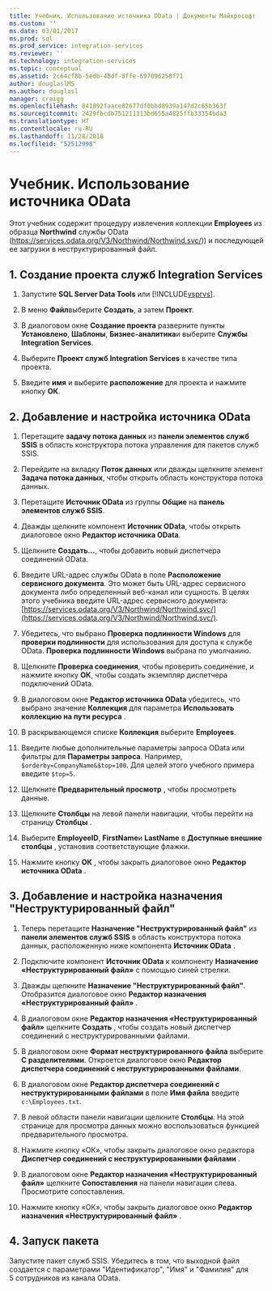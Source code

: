 ```yaml
---
title: Учебник. Использование источника OData | Документы Майкрософт
ms.custom: ''
ms.date: 03/01/2017
ms.prod: sql
ms.prod_service: integration-services
ms.reviewer: ''
ms.technology: integration-services
ms.topic: conceptual
ms.assetid: 2c64cf8b-5edb-48df-8ffe-697096258f71
author: douglaslMS
ms.author: douglasl
manager: craigg
ms.openlocfilehash: 841892faace82677df0bbd8939a147d2c65b363f
ms.sourcegitcommit: 2429fbcdb751211313bd655a4825ffb33354bda3
ms.translationtype: HT
ms.contentlocale: ru-RU
ms.lasthandoff: 11/28/2018
ms.locfileid: "52512998"
---
```

# <a name="tutorial-using-the-odata-source"></a>Учебник. Использование источника OData
  Этот учебник содержит процедуру извлечения коллекции **Employees** из образца **Northwind** службы OData (https://services.odata.org/V3/Northwind/Northwind.svc/)) и последующей ее загрузки в неструктурированный файл.  
  
## <a name="1-create-an-integration-services-project"></a>1. Создание проекта служб Integration Services  
  
1.  Запустите **SQL Server Data Tools** или [!INCLUDE[vsprvs](../../includes/vsprvs-md.md)].  
  
2.  В меню **Файл**выберите **Создать**, а затем **Проект**.  
  
3.  В диалоговом окне **Создание проекта** разверните пункты **Установлено**, **Шаблоны**, **Бизнес-аналитика**и выберите **Службы Integration Services**.  
  
4.  Выберите **Проект служб Integration Services** в качестве типа проекта.  
  
5.  Введите **имя** и выберите **расположение** для проекта и нажмите кнопку **ОК**.  
  
## <a name="2-add-and-configure-an-odata-source"></a>2. Добавление и настройка источника OData 
  
1.  Перетащите **задачу потока данных** из **панели элементов служб SSIS** в область конструктора потока управления для пакетов служб SSIS.  
  
2.  Перейдите на вкладку **Поток данных** или дважды щелкните элемент **Задача потока данных**, чтобы открыть область конструктора потока данных.  
  
3.  Перетащите **Источник OData** из группы **Общие** на **панель элементов служб SSIS**.
  
4.  Дважды щелкните компонент **Источник OData**, чтобы открыть диалоговое окно **Редактор источника OData**.  
  
5.  Щелкните **Создать…**, чтобы добавить новый диспетчера соединений OData.  
  
6.  Введите URL-адрес службы OData в поле **Расположение сервисного документа**. Это может быть URL-адрес сервисного документа либо определенный веб-канал или сущность. В целях этого учебника введите URL-адрес сервисного документа: [https://services.odata.org/V3/Northwind/Northwind.svc/](https://services.odata.org/V3/Northwind/Northwind.svc/).  
  
7.  Убедитесь, что выбрано **Проверка подлинности Windows** для **проверки подлинности** для использования для доступа к службе OData. **Проверка подлинности Windows** выбрана по умолчанию.  
  
8.  Щелкните **Проверка соединения**, чтобы проверить соединение, и нажмите кнопку **ОК**, чтобы создать экземпляр диспетчера подключений OData.  
  
9. В диалоговом окне **Редактор источника OData** убедитесь, что выбрано значение **Коллекция** для параметра **Использовать коллекцию на пути ресурса** .  
  
10. В раскрывающемся списке **Коллекция** выберите **Employees**.  
  
11. Введите любые дополнительные параметры запроса OData или фильтры для **Параметры запроса**. Например, `$orderby=CompanyName&$top=100`. Для целей этого учебного примера введите `$top=5`.  
  
12. Щелкните **Предварительный просмотр** , чтобы просмотреть данные.  
  
13. Щелкните **Столбцы** на левой панели навигации, чтобы перейти на страницу **Столбцы** .  
  
14. Выберите **EmployeeID**, **FirstName**и **LastName** в **Доступные внешние столбцы** , установив соответствующие флажки.  
  
15. Нажмите кнопку **ОК** , чтобы закрыть диалоговое окно **Редактор источника OData** .  
  
## <a name="3-add-and-configure-a-flat-file-destination"></a>3. Добавление и настройка назначения "Неструктурированный файл"
  
1.  Теперь перетащите **Назначение "Неструктурированный файл"** из **панели элементов служб SSIS** в область конструктора потока данных, расположенную ниже компонента **Источник OData** .  
  
2.  Подключите компонент **Источник OData** к компоненту **Назначение «Неструктурированный файл»** с помощью синей стрелки.  
  
3.  Дважды щелкните **Назначение "Неструктурированный файл"**. Отобразится диалоговое окно **Редактор назначения «Неструктурированный файл»** .  
  
4.  В диалоговом окне **Редактор назначения «Неструктурированный файл»** щелкните **Создать** , чтобы создать новый диспетчер соединений с неструктурированными файлами.  
  
5.  В диалоговом окне **Формат неструктурированного файла** выберите **С разделителями**. Откроется диалоговое окно **Редактор диспетчера соединений с неструктурированными файлами**.  
  
6.  В диалоговом окне **Редактор диспетчера соединений с неструктурированными файлами** в поле **Имя файла** введите `c:\Employees.txt`.  
  
7.  В левой области панели навигации щелкните **Столбцы**. На этой странице для просмотра данных можно воспользоваться функцией предварительного просмотра.  
  
8.  Нажмите кнопку «ОК», чтобы закрыть диалоговое окно редактора **Диспетчер соединений с неструктурированными файлами** .  
  
9. В диалоговом окне **Редактор назначения «Неструктурированный файл»** щелкните **Сопоставления** на панели навигации слева. Просмотрите сопоставления.  
  
10. Нажмите кнопку «ОК», чтобы закрыть диалоговое окно **Редактор назначения «Неструктурированный файл»** .  

## <a name="4-run-the-package"></a>4. Запуск пакета
Запустите пакет служб SSIS. Убедитесь в том, что выходной файл создается с параметрами "Идентификатор", "Имя" и "Фамилия" для 5 сотрудников из канала OData.
  
  
